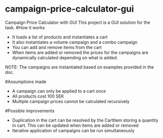 # campaign-price-calculator-gui
Campaign Price Calculator with GUI
This project is a GUI solution for the task.
#How it works
- It loads a list of products and instantiates a cart
- It also instantiates a volume campaign and a combo campaign
- You can add and remove items from the cart
- When items are added or removed the prices for the campaigns are dynamically calculated depending on what is added.

NOTE: The campaigns are instantiated based on examples provided in the doc. 

#Assumptions made
- A campaign can only be applied to a cart once
- All products cost 100 SEK
- Multiple campaign prices cannot be calculated recursively

#Possible improvements
- Duplication in the cart can be resolved by the CartItem storing a quantity in cart. This can be updated when items are added or removed
- Iterative application of campaigns can be run simultaneously
